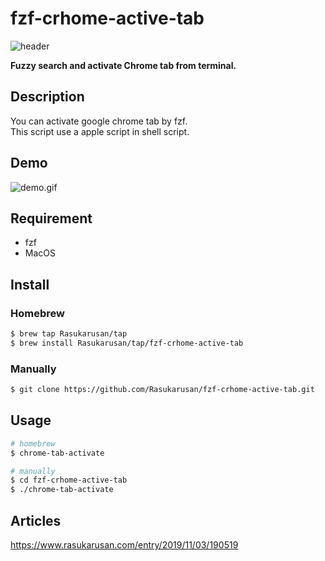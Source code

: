 fzf-crhome-active-tab
====

![header](https://user-images.githubusercontent.com/17779386/68013992-ba91ea00-fcd1-11e9-9cb5-7dd78dc4ed8c.png)

**Fuzzy search and activate Chrome tab from terminal.**


## Description

You can activate google chrome tab by fzf.  
This script use a apple script in shell script.

## Demo
![demo.gif](https://user-images.githubusercontent.com/17779386/68064910-5587d400-fd65-11e9-878d-dad19bb435aa.gif)

## Requirement

- fzf
- MacOS

## Install

### Homebrew

```bash
$ brew tap Rasukarusan/tap
$ brew install Rasukarusan/tap/fzf-crhome-active-tab
```

### Manually

```bash
$ git clone https://github.com/Rasukarusan/fzf-crhome-active-tab.git
```

## Usage

```bash
# homebrew
$ chrome-tab-activate

# manually
$ cd fzf-crhome-active-tab
$ ./chrome-tab-activate
```

## Articles

https://www.rasukarusan.com/entry/2019/11/03/190519
